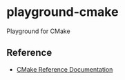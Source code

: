 # playground-cmake

Playground for CMake

## Reference

- [CMake Reference Documentation](https://cmake.org/cmake/help/latest/)
